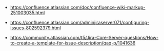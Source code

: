 - https://confluence.atlassian.com/doc/confluence-wiki-markup-251003035.html

- https://confluence.atlassian.com/adminjiraserver071/configuring-issues-802592379.html

- https://community.atlassian.com/t5/Jira-Core-Server-questions/How-to-create-a-template-for-issue-description/qaq-p/1041636

